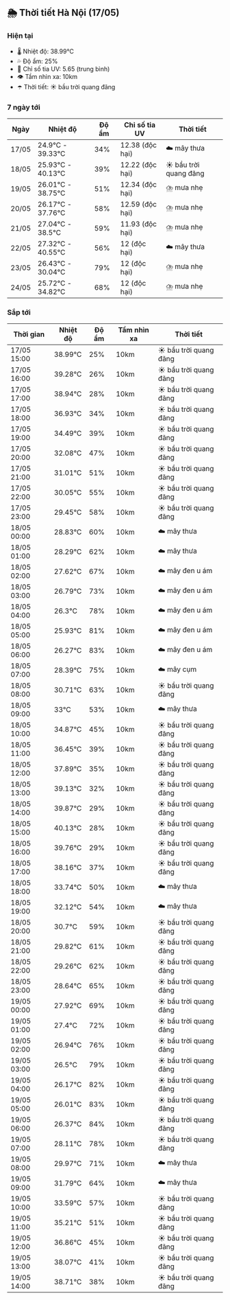 ## 🌦️ Thời tiết Hà Nội (17/05)

### Hiện tại

- 🌡️ Nhiệt độ: 38.99℃
- 💦 Độ ẩm: 25%
- 🌟 Chỉ số tia UV: 5.65 (trung bình)
- 👁️ Tầm nhìn xa: 10km
- ☂️ Thời tiết: ☀️ bầu trời quang đãng

### 7 ngày tới

| Ngày | Nhiệt độ | Độ ẩm | Chỉ số tia UV | Thời tiết |
| --- | --- | --- | --- | --- |
| 17/05 | 24.9℃ - 39.33℃ | 34% | 12.38 (độc hại) | ☁️ mây thưa |
| 18/05 | 25.93℃ - 40.13℃ | 39% | 12.22 (độc hại) | ☀️ bầu trời quang đãng |
| 19/05 | 26.01℃ - 38.75℃ | 51% | 12.34 (độc hại) | ⛈️ mưa nhẹ |
| 20/05 | 26.17℃ - 37.76℃ | 58% | 12.59 (độc hại) | ⛈️ mưa nhẹ |
| 21/05 | 27.04℃ - 38.5℃ | 59% | 11.93 (độc hại) | ⛈️ mưa nhẹ |
| 22/05 | 27.32℃ - 40.55℃ | 56% | 12 (độc hại) | ☁️ mây thưa |
| 23/05 | 26.43℃ - 30.04℃ | 79% | 12 (độc hại) | ⛈️ mưa nhẹ |
| 24/05 | 25.72℃ - 34.82℃ | 68% | 12 (độc hại) | ⛈️ mưa nhẹ |

### Sắp tới

| Thời gian | Nhiệt độ | Độ ẩm | Tầm nhìn xa | Thời tiết |
| --- | --- | --- | --- | --- |
| 17/05 15:00 | 38.99℃ | 25% | 10km | ☀️ bầu trời quang đãng |
| 17/05 16:00 | 39.28℃ | 26% | 10km | ☀️ bầu trời quang đãng |
| 17/05 17:00 | 38.94℃ | 28% | 10km | ☀️ bầu trời quang đãng |
| 17/05 18:00 | 36.93℃ | 34% | 10km | ☀️ bầu trời quang đãng |
| 17/05 19:00 | 34.49℃ | 39% | 10km | ☀️ bầu trời quang đãng |
| 17/05 20:00 | 32.08℃ | 47% | 10km | ☀️ bầu trời quang đãng |
| 17/05 21:00 | 31.01℃ | 51% | 10km | ☀️ bầu trời quang đãng |
| 17/05 22:00 | 30.05℃ | 55% | 10km | ☀️ bầu trời quang đãng |
| 17/05 23:00 | 29.45℃ | 58% | 10km | ☀️ bầu trời quang đãng |
| 18/05 00:00 | 28.83℃ | 60% | 10km | ☁️ mây thưa |
| 18/05 01:00 | 28.29℃ | 62% | 10km | ☁️ mây thưa |
| 18/05 02:00 | 27.62℃ | 67% | 10km | ☁️ mây đen u ám |
| 18/05 03:00 | 26.79℃ | 73% | 10km | ☁️ mây đen u ám |
| 18/05 04:00 | 26.3℃ | 78% | 10km | ☁️ mây đen u ám |
| 18/05 05:00 | 25.93℃ | 81% | 10km | ☁️ mây đen u ám |
| 18/05 06:00 | 26.27℃ | 83% | 10km | ☁️ mây đen u ám |
| 18/05 07:00 | 28.39℃ | 75% | 10km | ☁️ mây cụm |
| 18/05 08:00 | 30.71℃ | 63% | 10km | ☀️ bầu trời quang đãng |
| 18/05 09:00 | 33℃ | 53% | 10km | ☁️ mây thưa |
| 18/05 10:00 | 34.87℃ | 45% | 10km | ☀️ bầu trời quang đãng |
| 18/05 11:00 | 36.45℃ | 39% | 10km | ☀️ bầu trời quang đãng |
| 18/05 12:00 | 37.89℃ | 35% | 10km | ☀️ bầu trời quang đãng |
| 18/05 13:00 | 39.13℃ | 32% | 10km | ☀️ bầu trời quang đãng |
| 18/05 14:00 | 39.87℃ | 29% | 10km | ☀️ bầu trời quang đãng |
| 18/05 15:00 | 40.13℃ | 28% | 10km | ☀️ bầu trời quang đãng |
| 18/05 16:00 | 39.76℃ | 29% | 10km | ☀️ bầu trời quang đãng |
| 18/05 17:00 | 38.16℃ | 37% | 10km | ☀️ bầu trời quang đãng |
| 18/05 18:00 | 33.74℃ | 50% | 10km | ☁️ mây thưa |
| 18/05 19:00 | 32.12℃ | 54% | 10km | ☁️ mây thưa |
| 18/05 20:00 | 30.7℃ | 59% | 10km | ☀️ bầu trời quang đãng |
| 18/05 21:00 | 29.82℃ | 61% | 10km | ☀️ bầu trời quang đãng |
| 18/05 22:00 | 29.26℃ | 62% | 10km | ☀️ bầu trời quang đãng |
| 18/05 23:00 | 28.64℃ | 65% | 10km | ☀️ bầu trời quang đãng |
| 19/05 00:00 | 27.92℃ | 69% | 10km | ☀️ bầu trời quang đãng |
| 19/05 01:00 | 27.4℃ | 72% | 10km | ☀️ bầu trời quang đãng |
| 19/05 02:00 | 26.94℃ | 76% | 10km | ☀️ bầu trời quang đãng |
| 19/05 03:00 | 26.5℃ | 79% | 10km | ☀️ bầu trời quang đãng |
| 19/05 04:00 | 26.17℃ | 82% | 10km | ☀️ bầu trời quang đãng |
| 19/05 05:00 | 26.01℃ | 83% | 10km | ☀️ bầu trời quang đãng |
| 19/05 06:00 | 26.37℃ | 84% | 10km | ☀️ bầu trời quang đãng |
| 19/05 07:00 | 28.11℃ | 78% | 10km | ☀️ bầu trời quang đãng |
| 19/05 08:00 | 29.97℃ | 71% | 10km | ☁️ mây thưa |
| 19/05 09:00 | 31.79℃ | 64% | 10km | ☁️ mây thưa |
| 19/05 10:00 | 33.59℃ | 57% | 10km | ☀️ bầu trời quang đãng |
| 19/05 11:00 | 35.21℃ | 51% | 10km | ☀️ bầu trời quang đãng |
| 19/05 12:00 | 36.86℃ | 45% | 10km | ☀️ bầu trời quang đãng |
| 19/05 13:00 | 38.07℃ | 41% | 10km | ☀️ bầu trời quang đãng |
| 19/05 14:00 | 38.71℃ | 38% | 10km | ☀️ bầu trời quang đãng |
